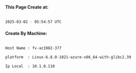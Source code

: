 
   
#### This Page Create at:

```bash

2025-03-02 - 05:54:57 UTC

```

#### Create By Machine:

```bash

Host Name : fv-az1982-377

platform  : Linux-6.8.0-1021-azure-x86_64-with-glibc2.39

Ip Local  : 10.1.0.110

```

